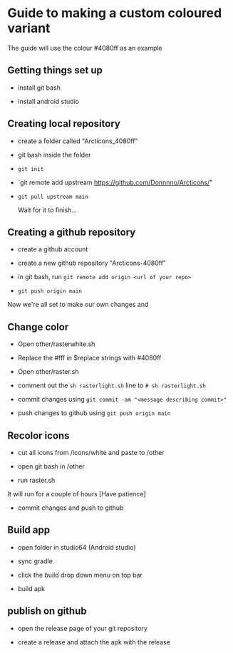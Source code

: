 # Guide to making a custom coloured variant

The guide will use the colour #4080ff as an example

## Getting things set up

- install git bash

- install android studio

## Creating local repository

- create a folder called "Arcticons_4080ff"

- git bash inside the folder

- `git init`

- `git remote add upstream <https://github.com/Donnnno/Arcticons/>"

- `git pull upstream main`

  Wait for it to finish...

## Creating a github repository

- create a github account

- create a new github repository "Arcticons-4080ff"

- in git bash, run `git remote add origin <url of your repo>`

- `git push origin main`

Now we're all set to make our own changes and

## Change color

- Open other/rasterwhite.sh

- Replace the #fff in $replace strings with #4080ff

- Open other/raster.sh

- comment out the `sh rasterlight.sh` line to `# sh rasterlight.sh`

- commit changes using `git commit -am "<message describing commit>"`

- push changes to github using `git push origin main`

## Recolor icons

- cut all icons from /icons/white and paste to /other

- open git bash in /other

- run raster.sh

It will run for a couple of hours [Have patience]

- commit changes and push to github

## Build app

- open folder in studio64 (Android studio)

- sync gradle

- click the build drop down menu on top bar

- build apk

## publish on github

- open the release page of your git repository

- create a release and attach the apk with the release
